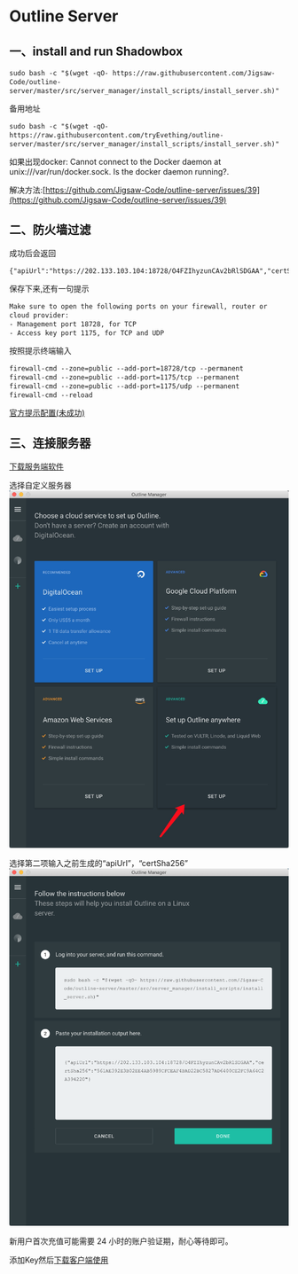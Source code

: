 # Outline Server
## 一、install and run Shadowbox
```
sudo bash -c "$(wget -qO- https://raw.githubusercontent.com/Jigsaw-Code/outline-server/master/src/server_manager/install_scripts/install_server.sh)"
```

备用地址

```
sudo bash -c "$(wget -qO- https://raw.githubusercontent.com/tryEvething/outline-server/master/src/server_manager/install_scripts/install_server.sh)"
```
	
如果出现docker: Cannot connect to the Docker daemon at unix:///var/run/docker.sock. Is the docker daemon running?.

解决方法:[https://github.com/Jigsaw-Code/outline-server/issues/39](https://github.com/Jigsaw-Code/outline-server/issues/39)

## 二、防火墙过滤
成功后会返回

	{"apiUrl":"https://202.133.103.104:18728/O4FZIhyzunCAv2bRlSDGAA","certSha256":"561AE392E3B02EE4AB5989CFCEAF4BAD22BC5827AD6400CE2FC9A64C2A394220"}

保存下来,还有一句提示

	Make sure to open the following ports on your firewall, router or cloud provider:
	- Management port 18728, for TCP
	- Access key port 1175, for TCP and UDP

按照提示终端输入
```
firewall-cmd --zone=public --add-port=18728/tcp --permanent
firewall-cmd --zone=public --add-port=1175/tcp --permanent
firewall-cmd --zone=public --add-port=1175/udp --permanent
firewall-cmd --reload
```

[官方提示配置(未成功)](https://github.com/Jigsaw-Code/outline-server/issues/97)

## 三、连接服务器
[下载服务端软件](https://github.com/Jigsaw-Code/outline-releases/tree/master/manager)

选择自定义服务器
![](./pictures/30548CB9-BFBE-4FC7-89D4-2D365AA42430.png)

选择第二项输入之前生成的“apiUrl”，“certSha256”
![](./pictures/QQ20190926-140628@2x.png)


新用户首次充值可能需要 24 小时的账户验证期，耐心等待即可。

添加Key然后[下载客户端使用](https://getoutline.org/zh-CN/home)
